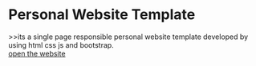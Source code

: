 <h1>Personal Website Template</h1>
>>its a single page responsible personal website template developed by using html css js and bootstrap. 
  <br>
  <a href="https://prjctakshay.github.io/personal-website-template" target="_blank">open the website</a>
